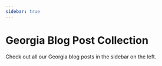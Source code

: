 ```yaml
---
sidebar: true
---
```

# Georgia Blog Post Collection

Check out all our Georgia blog posts in the sidebar on the left.